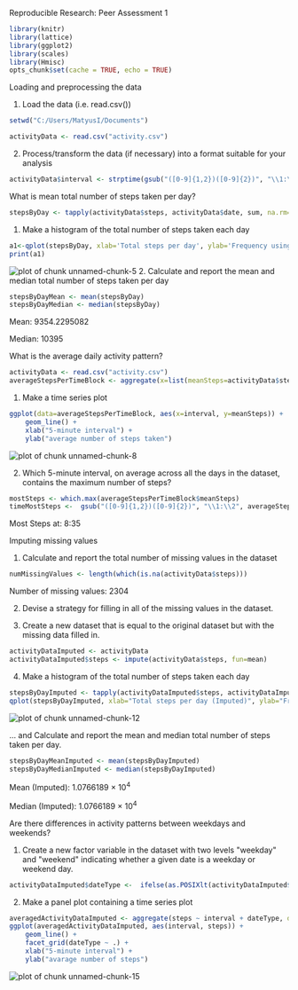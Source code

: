 

Reproducible Research: Peer Assessment 1


```r
library(knitr)
library(lattice)
library(ggplot2)
library(scales)
library(Hmisc)
opts_chunk$set(cache = TRUE, echo = TRUE)
```

Loading and preprocessing the data

1. Load the data (i.e. read.csv())

```r
setwd("C:/Users/MatyusI/Documents")

activityData <- read.csv("activity.csv")
```
2. Process/transform the data (if necessary) into a format suitable for your analysis

```r
activityData$interval <- strptime(gsub("([0-9]{1,2})([0-9]{2})", "\\1:\\2", activityData$interval), format='%H:%M')
```
What is mean total number of steps taken per day?

```r
stepsByDay <- tapply(activityData$steps, activityData$date, sum, na.rm=TRUE)
```
1. Make a histogram of the total number of steps taken each day

```r
a1<-qplot(stepsByDay, xlab='Total steps per day', ylab='Frequency using binwith 500', binwidth=500)
print(a1)
```

![plot of chunk unnamed-chunk-5](figure/unnamed-chunk-5-1.png)
2. Calculate and report the mean and median total number of steps taken per day

```r
stepsByDayMean <- mean(stepsByDay)
stepsByDayMedian <- median(stepsByDay)
```

Mean: 9354.2295082


Median: 10395


What is the average daily activity pattern?

```r
activityData <- read.csv("activity.csv")
averageStepsPerTimeBlock <- aggregate(x=list(meanSteps=activityData$steps), by=list(interval=activityData$interval), FUN=mean, na.rm=TRUE)
```
1. Make a time series plot

```r
ggplot(data=averageStepsPerTimeBlock, aes(x=interval, y=meanSteps)) +
    geom_line() +
    xlab("5-minute interval") +
    ylab("average number of steps taken") 
```

![plot of chunk unnamed-chunk-8](figure/unnamed-chunk-8-1.png)

2. Which 5-minute interval, on average across all the days in the dataset, contains the maximum number of steps?


```r
mostSteps <- which.max(averageStepsPerTimeBlock$meanSteps)
timeMostSteps <-  gsub("([0-9]{1,2})([0-9]{2})", "\\1:\\2", averageStepsPerTimeBlock[mostSteps,'interval'])
```

Most Steps at: 8:35



Imputing missing values

1. Calculate and report the total number of missing values in the dataset


```r
numMissingValues <- length(which(is.na(activityData$steps)))
```


Number of missing values: 2304


2. Devise a strategy for filling in all of the missing values in the dataset.

3. Create a new dataset that is equal to the original dataset but with the missing data filled in.


```r
activityDataImputed <- activityData
activityDataImputed$steps <- impute(activityData$steps, fun=mean)
```


4. Make a histogram of the total number of steps taken each day


```r
stepsByDayImputed <- tapply(activityDataImputed$steps, activityDataImputed$date, sum)
qplot(stepsByDayImputed, xlab="Total steps per day (Imputed)", ylab="Frequency using binwith 500", binwidth=500)
```

![plot of chunk unnamed-chunk-12](figure/unnamed-chunk-12-1.png)

... and Calculate and report the mean and median total number of steps taken per day.


```r
stepsByDayMeanImputed <- mean(stepsByDayImputed)
stepsByDayMedianImputed <- median(stepsByDayImputed)
```

Mean (Imputed): 1.0766189 &times; 10<sup>4</sup>

Median (Imputed): 1.0766189 &times; 10<sup>4</sup>

Are there differences in activity patterns between weekdays and weekends?

1. Create a new factor variable in the dataset with two levels "weekday" and "weekend" indicating whether a given date is a weekday or weekend day.




```r
activityDataImputed$dateType <-  ifelse(as.POSIXlt(activityDataImputed$date)$wday %in% c(0,6), "weekend", "weekday")
```


2. Make a panel plot containing a time series plot




```r
averagedActivityDataImputed <- aggregate(steps ~ interval + dateType, data=activityDataImputed, mean)
ggplot(averagedActivityDataImputed, aes(interval, steps)) + 
    geom_line() + 
    facet_grid(dateType ~ .) +
    xlab("5-minute interval") + 
    ylab("avarage number of steps")
```

![plot of chunk unnamed-chunk-15](figure/unnamed-chunk-15-1.png)

